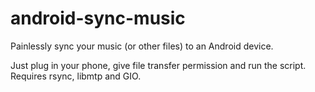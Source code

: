 # android-sync-music

Painlessly sync your music (or other files) to an Android device.

Just plug in your phone, give file transfer permission and run the script. Requires rsync, libmtp and GIO.
